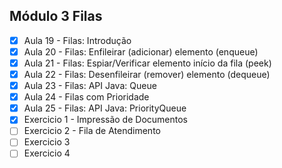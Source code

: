 ## Módulo 3 Filas

- [x] Aula 19 - Filas: Introdução
- [x] Aula 20 - Filas: Enfileirar (adicionar) elemento (enqueue)
- [x] Aula 21 - Filas: Espiar/Verificar elemento início da fila (peek)
- [x] Aula 22 - Filas: Desenfileirar (remover) elemento (dequeue)
- [x] Aula 23 - Filas: API Java: Queue
- [x] Aula 24 - Filas com Prioridade
- [x] Aula 25 - Filas: API Java: PriorityQueue
- [x] Exercicio 1 - Impressão de Documentos 
- [ ] Exercicio 2 - Fila de Atendimento
- [ ] Exercicio 3 
- [ ] Exercicio 4 